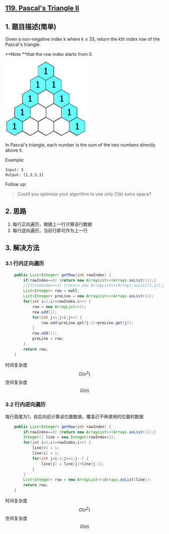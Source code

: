 ## [119. Pascal's Triangle II](https://leetcode-cn.com/problems/pascals-triangle-ii/)

## 1. 题目描述\(简单\)

Given a non-negative index k where k ≤ 33, return the kth index row of the Pascal's triangle.

**Note **that the row index starts from 0.

![](/assets/101-200/119-problem-1.png)

In Pascal's triangle, each number is the sum of the two numbers directly above it.

Example:

```
Input: 3
Output: [1,3,3,1]
```

Follow up:

> Could you optimize your algorithm to use only O\(k\) extra space?

## 2. 思路

1. 每行正向遍历，根据上一行计算该行数据
2. 每行逆向遍历，当前行即可作为上一行

## 3. 解决方法

### 3.1 行内正向遍历


```java
    public List<Integer> getRow(int rowIndex) {
    	if(rowIndex==0) {return new ArrayList<>(Arrays.asList(1));}
    	//if(rowIndex==1) {return new ArrayList<>(Arrays.asList(1,1));}
    	List<Integer> row = null;
        List<Integer> preLine = new ArrayList<>(Arrays.asList(1));
        for(int i=1;i<=rowIndex;i++) {
        	row = new ArrayList<>();
        	row.add(1);
        	for(int j=1;j<i;j++) {
        		row.add(preLine.get(j-1)+preLine.get(j));
        	}
        	row.add(1);
        	preLine = row;
        }
        return row;
    }
```
时间复杂度 $$O(n^2)$$
空间复杂度 $$O(n)$$

### 3.2 行内逆向遍历

每行首尾为1，自后向前计算该位置数值，覆盖已不再使用的位置的数据

```java
    public List<Integer> getRow(int rowIndex) {
    	if(rowIndex==0) {return new ArrayList<>(Arrays.asList(1));}
    	Integer[] line = new Integer[rowIndex+1];
        for(int i=1;i<=rowIndex;i++) {
        	line[0] = 1;
        	line[i] = 1;
        	for(int j=i-1;j>=1;j--) {
        		line[j] = line[j]+line[j-1];
        	}
        }
        List<Integer> row = new ArrayList<>(Arrays.asList(line));
        return row;
    }
```
时间复杂度 $$O(n^2)$$
空间复杂度 $$O(n)$$





